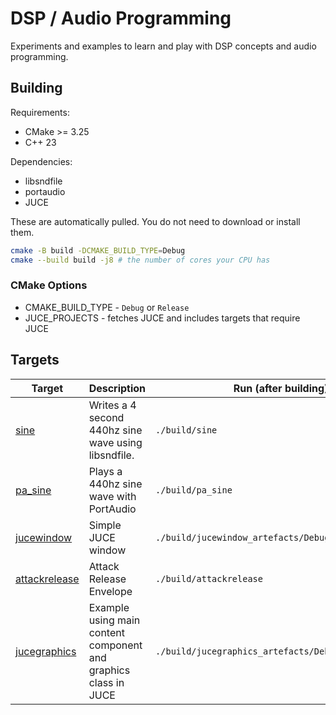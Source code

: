 # DSP / Audio Programming

Experiments and examples to learn and play with DSP concepts and audio programming.

## Building

Requirements:
- CMake >= 3.25
- C++ 23

Dependencies:
- libsndfile
- portaudio
- JUCE 

These are automatically pulled. You do not need to download or install them.

``` sh
cmake -B build -DCMAKE_BUILD_TYPE=Debug
cmake --build build -j8 # the number of cores your CPU has
```

### CMake Options

- CMAKE_BUILD_TYPE - `Debug` or `Release`
- JUCE_PROJECTS - fetches JUCE and includes targets that require JUCE


## Targets


| Target             | Description                                                     | Run (after building)                                |
|--------------------|-----------------------------------------------------------------|-----------------------------------------------------|
| [sine][1]          | Writes a 4 second 440hz sine wave using libsndfile.             | `./build/sine`                                      |
| [pa_sine][2]       | Plays a 440hz sine wave with PortAudio                          | `./build/pa_sine`                                   |
| [jucewindow][3]    | Simple JUCE window                                              | `./build/jucewindow_artefacts/Debug/jucewindow`     |
| [attackrelease][4] | Attack Release Envelope                                         | `./build/attackrelease`                             |
| [jucegraphics][5]  | Example using main content component and graphics class in JUCE | `./build/jucegraphics_artefacts/Debug/jucegraphics` |


[1]:./sine/sine.cpp
[2]:./pa_sine/pa_sine.cpp
[3]:./jucewindow/jucewindow.cpp
[4]:./attackrelease/attackrelease.cpp
[5]:./jucegraphics/jucegraphics.cpp
